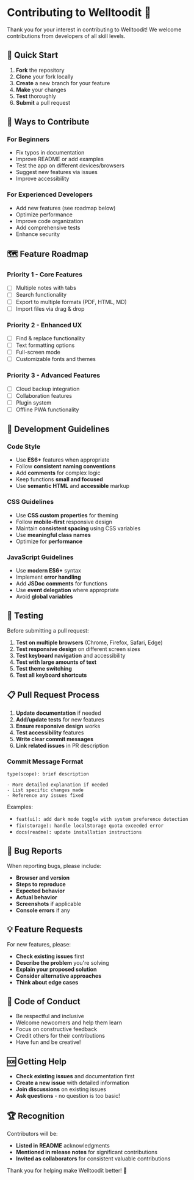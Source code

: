 # Contributing to Welltoodit 🤝

Thank you for your interest in contributing to Welltoodit! We welcome contributions from developers of all skill levels.

## 🚀 Quick Start

1. **Fork** the repository
2. **Clone** your fork locally
3. **Create** a new branch for your feature
4. **Make** your changes
5. **Test** thoroughly
6. **Submit** a pull request

## 🎯 Ways to Contribute

### For Beginners
- Fix typos in documentation
- Improve README or add examples
- Test the app on different devices/browsers
- Suggest new features via issues
- Improve accessibility

### For Experienced Developers
- Add new features (see roadmap below)
- Optimize performance
- Improve code organization
- Add comprehensive tests
- Enhance security

## 🗺️ Feature Roadmap

### Priority 1 - Core Features
- [ ] Multiple notes with tabs
- [ ] Search functionality
- [ ] Export to multiple formats (PDF, HTML, MD)
- [ ] Import files via drag & drop

### Priority 2 - Enhanced UX
- [ ] Find & replace functionality
- [ ] Text formatting options
- [ ] Full-screen mode
- [ ] Customizable fonts and themes

### Priority 3 - Advanced Features
- [ ] Cloud backup integration
- [ ] Collaboration features
- [ ] Plugin system
- [ ] Offline PWA functionality

## 📝 Development Guidelines

### Code Style
- Use **ES6+** features when appropriate
- Follow **consistent naming conventions**
- Add **comments** for complex logic
- Keep functions **small and focused**
- Use **semantic HTML** and **accessible** markup

### CSS Guidelines
- Use **CSS custom properties** for theming
- Follow **mobile-first** responsive design
- Maintain **consistent spacing** using CSS variables
- Use **meaningful class names**
- Optimize for **performance**

### JavaScript Guidelines
- Use **modern ES6+** syntax
- Implement **error handling**
- Add **JSDoc comments** for functions
- Use **event delegation** where appropriate
- Avoid **global variables**

## 🧪 Testing

Before submitting a pull request:

1. **Test on multiple browsers** (Chrome, Firefox, Safari, Edge)
2. **Test responsive design** on different screen sizes
3. **Test keyboard navigation** and accessibility
4. **Test with large amounts of text**
5. **Test theme switching**
6. **Test all keyboard shortcuts**

## 📋 Pull Request Process

1. **Update documentation** if needed
2. **Add/update tests** for new features
3. **Ensure responsive design** works
4. **Test accessibility** features
5. **Write clear commit messages**
6. **Link related issues** in PR description

### Commit Message Format
```
type(scope): brief description

- More detailed explanation if needed
- List specific changes made
- Reference any issues fixed
```

Examples:
- `feat(ui): add dark mode toggle with system preference detection`
- `fix(storage): handle localStorage quota exceeded error`
- `docs(readme): update installation instructions`

## 🐛 Bug Reports

When reporting bugs, please include:

- **Browser and version**
- **Steps to reproduce**
- **Expected behavior**
- **Actual behavior**
- **Screenshots** if applicable
- **Console errors** if any

## 💡 Feature Requests

For new features, please:

- **Check existing issues** first
- **Describe the problem** you're solving
- **Explain your proposed solution**
- **Consider alternative approaches**
- **Think about edge cases**

## 📜 Code of Conduct

- Be respectful and inclusive
- Welcome newcomers and help them learn
- Focus on constructive feedback
- Credit others for their contributions
- Have fun and be creative!

## 🆘 Getting Help

- **Check existing issues** and documentation first
- **Create a new issue** with detailed information
- **Join discussions** on existing issues
- **Ask questions** - no question is too basic!

## 🏆 Recognition

Contributors will be:
- **Listed in README** acknowledgments
- **Mentioned in release notes** for significant contributions
- **Invited as collaborators** for consistent valuable contributions

Thank you for helping make Welltoodit better! 🙌